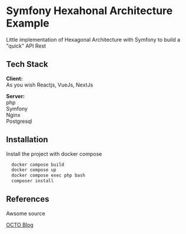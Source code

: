 # Symfony Hexahonal Architecture Example

Little implementation of Hexagonal Architecture with Symfony to build a "quick" API Rest
## Tech Stack

**Client:**  
As you wish Reactjs, VueJs, NextJs

**Server:**  
php  
Symfony  
Nginx  
Postgresql


## Installation

Install the project with docker compose

```bash
  docker compose build
  docker compose up
  docker compose exec php bash
  composer install
```
    
## References

Awsome source

[OCTO Blog](https://github.com/matiassingers/awesome-readme)